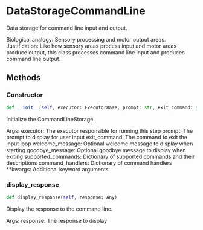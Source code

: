 # DataStorageCommandLine

Data storage for command line input and output.

Biological analogy: Sensory processing and motor output areas.
Justification: Like how sensory areas process input and motor areas
produce output, this class processes command line input and produces
command line output.

## Methods

### Constructor

```python
def __init__(self, executor: ExecutorBase, prompt: str, exit_command: str, welcome_message: Optional[str], goodbye_message: Optional[str], supported_commands: Optional[Dict[str, str]], command_handlers: Optional[Dict[str, Callable]], **kwargs)
```

Initialize the CommandLineStorage.

Args:
    executor: The executor responsible for running this step
    prompt: The prompt to display for user input
    exit_command: The command to exit the input loop
    welcome_message: Optional welcome message to display when starting
    goodbye_message: Optional goodbye message to display when exiting
    supported_commands: Dictionary of supported commands and their descriptions
    command_handlers: Dictionary of command handlers
    **kwargs: Additional keyword arguments

### display_response

```python
def display_response(self, response: Any)
```

Display the response to the command line.

Args:
    response: The response to display

